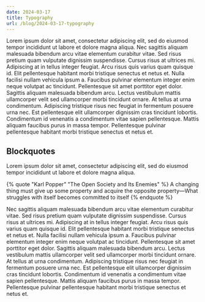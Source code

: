 ```yaml
---
date: 2024-03-17
title: Typography
url: /blog/2024-03-17-typography
---
```


Lorem ipsum dolor sit amet, consectetur adipiscing elit, sed do eiusmod tempor incididunt ut labore et dolore magna aliqua. Nec sagittis aliquam malesuada bibendum arcu vitae elementum curabitur vitae. Sed risus pretium quam vulputate dignissim suspendisse. Cursus risus at ultrices mi. Adipiscing at in tellus integer feugiat. Arcu risus quis varius quam quisque id. Elit pellentesque habitant morbi tristique senectus et netus et. Nulla facilisi nullam vehicula ipsum a. Faucibus pulvinar elementum integer enim neque volutpat ac tincidunt. Pellentesque sit amet porttitor eget dolor. Sagittis aliquam malesuada bibendum arcu. Lectus vestibulum mattis ullamcorper velit sed ullamcorper morbi tincidunt ornare. At tellus at urna condimentum. Adipiscing tristique risus nec feugiat in fermentum posuere urna nec. Est pellentesque elit ullamcorper dignissim cras tincidunt lobortis. Condimentum id venenatis a condimentum vitae sapien pellentesque. Mattis aliquam faucibus purus in massa tempor. Pellentesque pulvinar pellentesque habitant morbi tristique senectus et netus et.

## Blockquotes

Lorem ipsum dolor sit amet, consectetur adipiscing elit, sed do eiusmod tempor incididunt ut labore et dolore magna aliqua.

{% quote "Karl Popper" "The Open Society and Its Enemies" %}
	A changing thing must give up some property and acquire the opposite property—What struggles with itself becomes committed to itself
{% endquote %}

Nec sagittis aliquam malesuada bibendum arcu vitae elementum curabitur vitae. Sed risus pretium quam vulputate dignissim suspendisse. Cursus risus at ultrices mi. Adipiscing at in tellus integer feugiat. Arcu risus quis varius quam quisque id. Elit pellentesque habitant morbi tristique senectus et netus et. Nulla facilisi nullam vehicula ipsum a. Faucibus pulvinar elementum integer enim neque volutpat ac tincidunt. Pellentesque sit amet porttitor eget dolor. Sagittis aliquam malesuada bibendum arcu. Lectus vestibulum mattis ullamcorper velit sed ullamcorper morbi tincidunt ornare. At tellus at urna condimentum. Adipiscing tristique risus nec feugiat in fermentum posuere urna nec. Est pellentesque elit ullamcorper dignissim cras tincidunt lobortis. Condimentum id venenatis a condimentum vitae sapien pellentesque. Mattis aliquam faucibus purus in massa tempor. Pellentesque pulvinar pellentesque habitant morbi tristique senectus et netus et.
